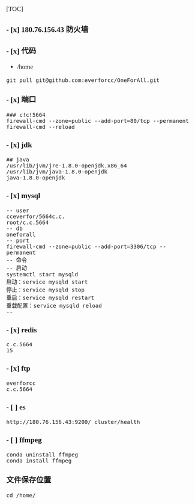 <span  style="font-family: Simsun,serif; font-size: 17px; ">

[TOC]

### - [x] 180.76.156.43 防火墙

### - [x] 代码

- /home
~~~
git pull git@github.com:everforcc/OneForAll.git
~~~

### - [x] 端口

~~~
### c!c!5664
firewall-cmd --zone=public --add-port=80/tcp --permanent
firewall-cmd --reload
~~~

### - [x] jdk

~~~
## java
/usr/lib/jvm/jre-1.8.0-openjdk.x86_64
/usr/lib/jvm/java-1.8.0-openjdk
java-1.8.0-openjdk
~~~

### - [x] mysql
~~~
-- user
cceverfor/5664c.c.
root/c.c.5664
-- db
oneforall
-- port
firewall-cmd --zone=public --add-port=3306/tcp --permanent
-- 命令
-- 启动
systemctl start mysqld
启动：service mysqld start
停止：service mysqld stop
重启：service mysqld restart
重载配置：service mysqld reload
-- 
~~~

### - [x] redis
~~~
c.c.5664
15
~~~
### - [x] ftp
~~~
everforcc
c.c.5664
~~~

### - [ ] es

~~~
http://180.76.156.43:9200/_cluster/health
~~~


### - [ ] ffmpeg
~~~
conda uninstall ffmpeg
conda install ffmpeg
~~~

### 文件保存位置

~~~
cd /home/
~~~

</span>
